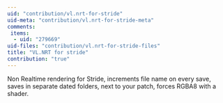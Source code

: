 ```yaml
---
uid: "contribution/vl.nrt-for-stride"
uid-meta: "contribution/vl.nrt-for-stride-meta"
comments: 
 items: 
  - uid: "279669"
uid-files: "contribution/vl.nrt-for-stride-files"
title: "VL.NRT for stride"
contribution: "true"
---
```


Non Realtime rendering for Stride, increments file name on every save, saves in separate dated folders, next to your patch, forces RGBA8 with a shader.